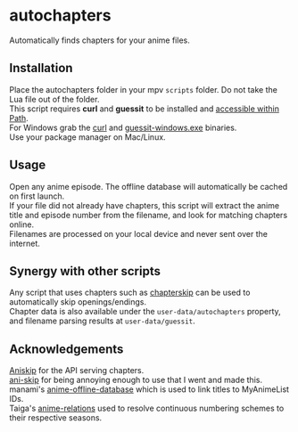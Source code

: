# autochapters
Automatically finds chapters for your anime files.

## Installation
Place the autochapters folder in your mpv `scripts` folder. Do not take the Lua file out of the folder.  
This script requires **curl** and **guessit** to be installed and [accessible within Path](https://learn.microsoft.com/en-us/previous-versions/office/developer/sharepoint-2010/ee537574(v=office.14)#to-add-a-path-to-the-path-environment-variable).  
For Windows grab the [curl](https://curl.se/windows/) and [guessit-windows.exe](https://github.com/guessit-io/guessit/releases/latest) binaries.  
Use your package manager on Mac/Linux.

## Usage
Open any anime episode. The offline database will automatically be cached on first launch.  
If your file did not already have chapters, this script will extract the anime title and episode number from the filename, and look for matching chapters online.  
Filenames are processed on your local device and never sent over the internet.

## Synergy with other scripts
Any script that uses chapters such as [chapterskip](https://github.com/po5/chapterskip) can be used to automatically skip openings/endings.  
Chapter data is also available under the `user-data/autochapters` property, and filename parsing results at `user-data/guessit`.

## Acknowledgements
[Aniskip](https://github.com/aniskip) for the API serving chapters.  
[ani-skip](https://github.com/synacktraa/ani-skip) for being annoying enough to use that I went and made this.  
manami's [anime-offline-database](https://github.com/manami-project/anime-offline-database) which is used to link titles to MyAnimeList IDs.  
Taiga's [anime-relations](https://github.com/erengy/anime-relations) used to resolve continuous numbering schemes to their respective seasons.
